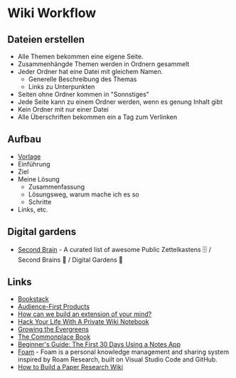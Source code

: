 # Wiki Workflow

## Dateien erstellen

- Alle Themen bekommen eine eigene Seite.
- Zusammenhängde Themen werden in Ordnern gesammelt
- Jeder Ordner hat eine Datei mit gleichem Namen.
    + Generelle Beschreibung des Themas
    + Links zu Unterpunkten
- Seiten ohne Ordner kommen in "Sonnstiges"
- Jede Seite kann zu einem Ordner werden, wenn es genung Inhalt gibt
- Kein Ordner mit nur einer Datei
- Alle Überschriften bekommen ein a Tag zum Verlinken

## Aufbau

- [Vorlage](https://onepotpony.com/)
- Einführung
- Ziel
- Meine Lösung
    - Zusammenfassung
    - Lösungsweg, warum mache ich es so
    - Schritte
- Links, etc.

## Digital gardens

- [Second Brain](https://github.com/KasperZutterman/Second-Brain#readme) - A curated list of awesome Public Zettelkastens 🗄️ / Second Brains 🧠 / Digital Gardens 🌱

## Links

- [Bookstack](https://www.bookstackapp.com/)
- [Audience-First Products](https://www.perell.com/blog/audience-first-products)
- [How can we build an extension of your mind?](https://vanschneider.com/how-can-we-build-an-extension-of-your-mind)
- [Hack Your Life With A Private Wiki Notebook](http://webseitz.fluxent.com/wiki/HackYourLifeWithAPrivateWikiNotebookGettingThingsDoneAndOtherSystems)
- [Growing the Evergreens](https://maggieappleton.com/evergreens)
- [The Commonplace Book](https://thedeepdish.org/digital-commonplace-book/)
- [Beginner's Guide: The First 30 Days Using a Notes App](https://www.youtube.com/watch?v=tOS53fSDqVw)
- [Foam](https://github.com/foambubble/foam/) - Foam is a personal knowledge management and sharing system inspired by Roam Research, built on Visual Studio Code and GitHub.
- [How to Build a Paper Research Wiki](https://calnewport.com/how-to-build-a-paper-research-wiki/)